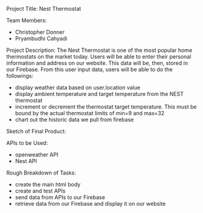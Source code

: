 Project Title: Nest Thermostat

Team Members:
- Christopher Donner
- Pryambudhi Cahyadi

Project Description:
The Nest Thermostat is one of the most popular home thermostats on the market today.
Users will be able to enter their personal information and address on our website.
This data will be, then, stored in our Firebase.
From this user input data, users will be able to do the followings:
- display weather data based on user.location value
- display ambient temperature and target temperature from the NEST thermostat
- increment or decrement the thermostat target temperature. This must be bound by the actual thermostat limits of min=9 and max=32
- chart out the historic data we pull from firebase

Sketch of Final Product: 


APIs to be Used:
- openweather API
- Nest API

Rough Breakdown of Tasks:
- create the main html body
- create and test APIs
- send data from APIs to our Firebase
- retrieve data from our Firebase and display it on our website
